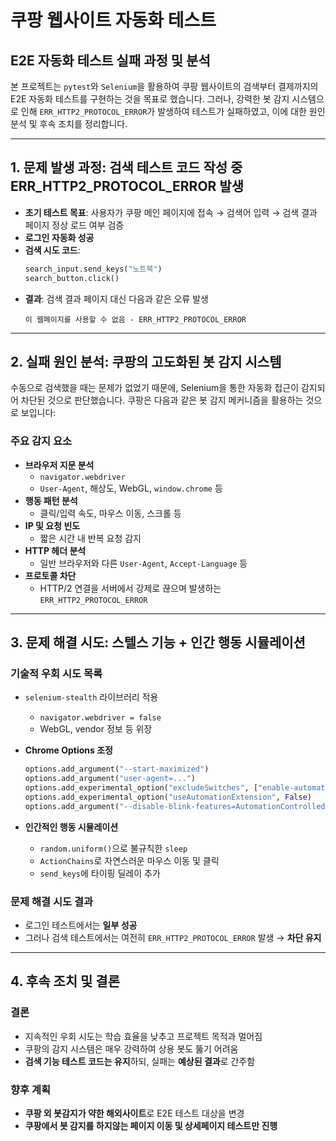 # 쿠팡 웹사이트 자동화 테스트

## E2E 자동화 테스트 실패 과정 및 분석

본 프로젝트는 `pytest`와 `Selenium`을 활용하여 쿠팡 웹사이트의 검색부터 결제까지의 E2E 자동화 테스트를 구현하는 것을 목표로 했습니다. 그러나, 강력한 봇 감지 시스템으로 인해 `ERR_HTTP2_PROTOCOL_ERROR`가 발생하여 테스트가 실패하였고, 이에 대한 원인 분석 및 후속 조치를 정리합니다.

---

## 1. 문제 발생 과정: 검색 테스트 코드 작성 중 ERR_HTTP2_PROTOCOL_ERROR 발생

- **초기 테스트 목표**: 사용자가 쿠팡 메인 페이지에 접속 → 검색어 입력 → 검색 결과 페이지 정상 로드 여부 검증
- **로그인 자동화 성공**
- **검색 시도 코드**:
  ```python
  search_input.send_keys("노트북")
  search_button.click()
  ```
- **결과**: 검색 결과 페이지 대신 다음과 같은 오류 발생
  ```
  이 웹페이지를 사용할 수 없음 - ERR_HTTP2_PROTOCOL_ERROR
  ```

---

## 2. 실패 원인 분석: 쿠팡의 고도화된 봇 감지 시스템

수동으로 검색했을 때는 문제가 없었기 때문에, Selenium을 통한 자동화 접근이 감지되어 차단된 것으로 판단했습니다. 쿠팡은 다음과 같은 봇 감지 메커니즘을 활용하는 것으로 보입니다:

### 주요 감지 요소

- **브라우저 지문 분석**
  - `navigator.webdriver`
  - `User-Agent`, 해상도, WebGL, `window.chrome` 등
- **행동 패턴 분석**
  - 클릭/입력 속도, 마우스 이동, 스크롤 등
- **IP 및 요청 빈도**
  - 짧은 시간 내 반복 요청 감지
- **HTTP 헤더 분석**
  - 일반 브라우저와 다른 `User-Agent`, `Accept-Language` 등
- **프로토콜 차단**
  - HTTP/2 연결을 서버에서 강제로 끊으며 발생하는 `ERR_HTTP2_PROTOCOL_ERROR`

---

## 3. 문제 해결 시도: 스텔스 기능 + 인간 행동 시뮬레이션

### 기술적 우회 시도 목록

- `selenium-stealth` 라이브러리 적용
  - `navigator.webdriver = false`
  - WebGL, vendor 정보 등 위장

- **Chrome Options 조정**
  ```python
  options.add_argument("--start-maximized")
  options.add_argument("user-agent=...")
  options.add_experimental_option("excludeSwitches", ["enable-automation"])
  options.add_experimental_option("useAutomationExtension", False)
  options.add_argument("--disable-blink-features=AutomationControlled")
  ```

- **인간적인 행동 시뮬레이션**
  - `random.uniform()`으로 불규칙한 `sleep`
  - `ActionChains`로 자연스러운 마우스 이동 및 클릭
  - `send_keys`에 타이핑 딜레이 추가

### 문제 해결 시도 결과

- 로그인 테스트에서는 **일부 성공**
- 그러나 검색 테스트에서는 여전히 `ERR_HTTP2_PROTOCOL_ERROR` 발생 → **차단 유지**

---

## 4. 후속 조치 및 결론

### 결론

- 지속적인 우회 시도는 학습 효율을 낮추고 프로젝트 목적과 멀어짐
- 쿠팡의 감지 시스템은 매우 강력하여 상용 봇도 뚫기 어려움
- **검색 기능 테스트 코드는 유지**하되, 실패는 **예상된 결과**로 간주함

### 향후 계획

- **쿠팡 외 봇감지가 약한 해외사이트**로 E2E 테스트 대상을 변경
- **쿠팡에서 봇 감지를 하지않는 페이지 이동 및 상세페이지 테스트만 진행**